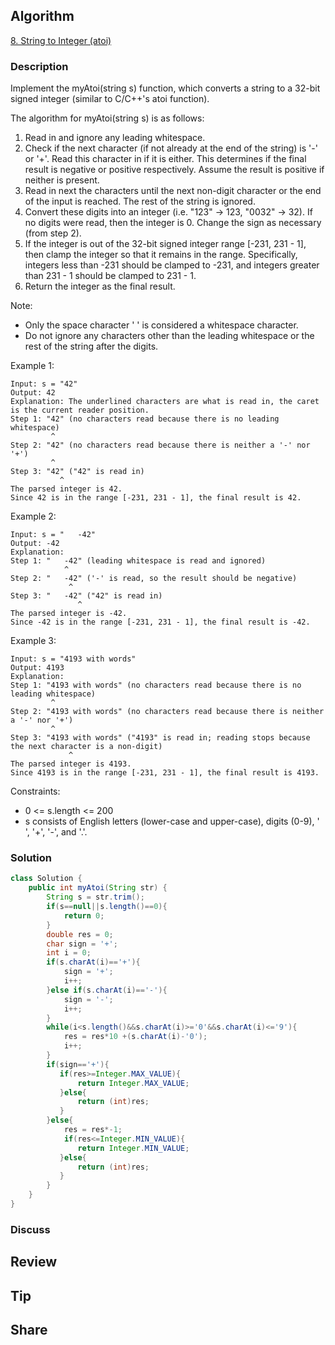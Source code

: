 ## Algorithm

[8. String to Integer (atoi)](https://leetcode.com/problems/string-to-integer-atoi/)

### Description

Implement the myAtoi(string s) function, which converts a string to a 32-bit signed integer (similar to C/C++'s atoi function).

The algorithm for myAtoi(string s) is as follows:

1. Read in and ignore any leading whitespace.
2. Check if the next character (if not already at the end of the string) is '-' or '+'. Read this character in if it is either. This determines if the final result is negative or positive respectively. Assume the result is positive if neither is present.
3. Read in next the characters until the next non-digit character or the end of the input is reached. The rest of the string is ignored.
4. Convert these digits into an integer (i.e. "123" -> 123, "0032" -> 32). If no digits were read, then the integer is 0. Change the sign as necessary (from step 2).
5. If the integer is out of the 32-bit signed integer range [-231, 231 - 1], then clamp the integer so that it remains in the range. Specifically, integers less than -231 should be clamped to -231, and integers greater than 231 - 1 should be clamped to 231 - 1.
6. Return the integer as the final result.

Note:

- Only the space character ' ' is considered a whitespace character.
- Do not ignore any characters other than the leading whitespace or the rest of the string after the digits.


Example 1:

```
Input: s = "42"
Output: 42
Explanation: The underlined characters are what is read in, the caret is the current reader position.
Step 1: "42" (no characters read because there is no leading whitespace)
         ^
Step 2: "42" (no characters read because there is neither a '-' nor '+')
         ^
Step 3: "42" ("42" is read in)
           ^
The parsed integer is 42.
Since 42 is in the range [-231, 231 - 1], the final result is 42.
```

Example 2:

```
Input: s = "   -42"
Output: -42
Explanation:
Step 1: "   -42" (leading whitespace is read and ignored)
            ^
Step 2: "   -42" ('-' is read, so the result should be negative)
             ^
Step 3: "   -42" ("42" is read in)
               ^
The parsed integer is -42.
Since -42 is in the range [-231, 231 - 1], the final result is -42.
```

Example 3:

```
Input: s = "4193 with words"
Output: 4193
Explanation:
Step 1: "4193 with words" (no characters read because there is no leading whitespace)
         ^
Step 2: "4193 with words" (no characters read because there is neither a '-' nor '+')
         ^
Step 3: "4193 with words" ("4193" is read in; reading stops because the next character is a non-digit)
             ^
The parsed integer is 4193.
Since 4193 is in the range [-231, 231 - 1], the final result is 4193.
```

Constraints:

- 0 <= s.length <= 200
- s consists of English letters (lower-case and upper-case), digits (0-9), ' ', '+', '-', and '.'.

### Solution

```java
class Solution {
    public int myAtoi(String str) {
        String s = str.trim();
        if(s==null||s.length()==0){
            return 0;
        }
        double res = 0;
        char sign = '+';
        int i = 0;
        if(s.charAt(i)=='+'){
            sign = '+';
            i++;
        }else if(s.charAt(i)=='-'){
            sign = '-';
            i++;
        }
        while(i<s.length()&&s.charAt(i)>='0'&&s.charAt(i)<='9'){
            res = res*10 +(s.charAt(i)-'0');
            i++;
        }
        if(sign=='+'){
           if(res>=Integer.MAX_VALUE){
               return Integer.MAX_VALUE;
           }else{
               return (int)res;
           }   
        }else{
            res = res*-1;
            if(res<=Integer.MIN_VALUE){
               return Integer.MIN_VALUE;
           }else{
               return (int)res;
           }  
        }
    }
}
```

### Discuss

## Review


## Tip


## Share
